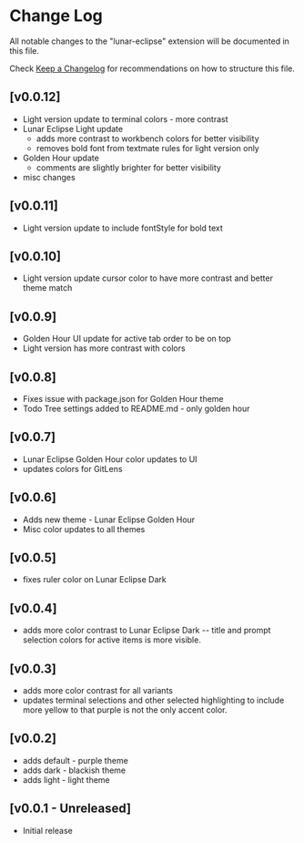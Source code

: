 # Change Log

All notable changes to the "lunar-eclipse" extension will be documented in this file.

Check [Keep a Changelog](http://keepachangelog.com/) for recommendations on how to structure this file.

## [v0.0.12]
- Light version update to terminal colors - more contrast
- Lunar Eclipse Light update
  - adds more contrast to workbench colors for better visibility
  - removes bold font from textmate rules for light version only
- Golden Hour update
  - comments are slightly brighter for better visibility
- misc changes

## [v0.0.11]

- Light version update to include fontStyle for bold text

## [v0.0.10]

- Light version update cursor color to have more contrast and better theme match

## [v0.0.9]

- Golden Hour UI update for active tab order to be on top
- Light version has more contrast with colors

## [v0.0.8]

- Fixes issue with package.json for Golden Hour theme
- Todo Tree settings added to README.md - only golden hour

## [v0.0.7]

- Lunar Eclipse Golden Hour color updates to UI
- updates colors for GitLens

## [v0.0.6]

- Adds new theme - Lunar Eclipse Golden Hour
- Misc color updates to all themes

## [v0.0.5]

- fixes ruler color on Lunar Eclipse Dark

## [v0.0.4]

- adds more color contrast to Lunar Eclipse Dark
  -- title and prompt selection colors for active items is more visible.

## [v0.0.3]

- adds more color contrast for all variants
- updates terminal selections and other selected highlighting to include more yellow to that purple is not the only accent color.

## [v0.0.2]

- adds default - purple theme
- adds dark - blackish theme
- adds light - light theme

## [v0.0.1 - Unreleased]

- Initial release
